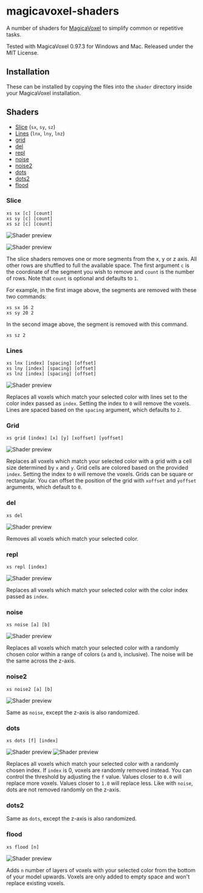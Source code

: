 # magicavoxel-shaders

A number of shaders for [MagicaVoxel](https://ephtracy.github.io/) to simplify common or repetitive tasks.

Tested with MagicaVoxel 0.97.3 for Windows and Mac. Released under the MIT License.

## Installation

These can be installed by copying the files into the `shader` directory inside your MagicaVoxel installation.

## Shaders

<ul>
    <li><a href="#slice_shader">Slice</a> (<code>sx</code>, <code>sy</code>, <code>sz</code>)</li>
    <li><a href="#lines_shader">Lines</a> (<code>lnx</code>, <code>lny</code>, <code>lnz</code>)</li>
    <li><a href="#grid_shader">grid</a></li>
    <li><a href="#del_shader">del</a></li>
    <li><a href="#repl_shader">repl</a></li>
    <li><a href="#noise_shader">noise</a></li>
    <li><a href="#noise2_shader">noise2</a></li>
    <li><a href="#dots_shader">dots</a></li>
    <li><a href="#dots2_shader">dots2</a></li>
    <li><a href="#flood_shader">flood</a></li>
</ul>

<h3 id="slice_shader">Slice</h3>

```
xs sx [c] [count]
xs sy [c] [count]
xs sz [c] [count]
```

![Shader preview](/img/slice_a.png?raw=true)

![Shader preview](/img/slice_b.png?raw=true)

The slice shaders removes one or more segments from the x, y or z axis. All other rows are shuffled to full the available space. The first argument `c` is the coordinate of the segment you wish to remove and `count` is the number of rows. Note that `count` is optional and defaults to `1`.

For example, in the first image above, the segments are removed with these two commands:

```
xs sx 16 2
xs sy 20 2
```

In the second image above, the segment is removed with this command.

```
xs sz 2
```

<h3 id="lines_shader">Lines</h3>

```
xs lnx [index] [spacing] [offset]
xs lny [index] [spacing] [offset]
xs lnz [index] [spacing] [offset]
```

![Shader preview](/img/lines.png?raw=true)

Replaces all voxels which match your selected color with lines set to the color index passed as `index`. Setting the index to `0` will remove the voxels. Lines are spaced based on the `spacing` argument, which defaults to `2`.

<h3 id="grid_shader">Grid</h3>

```
xs grid [index] [x] [y] [xoffset] [yoffset]
```

![Shader preview](/img/grid.png?raw=true)

Replaces all voxels which match your selected color with a grid with a cell size determined by `x` and `y`. Grid cells are colored based on the provided `index`. Setting the index to `0` will remove the voxels. Grids can be square or rectangular. You can offset the position of the grid with `xoffset` and `yoffset` arguments, which default to `0`.


<h3 id="del_shader">del</h3>

```
xs del
```

![Shader preview](/img/del.png?raw=true)

Removes all voxels which match your selected color.

<h3 id="repl_shader">repl</h3>

```
xs repl [index]
```

![Shader preview](/img/repl.png?raw=true)

Replaces all voxels which match your selected color with the color index passed as `index`.

<h3 id="noise_shader">noise</h3>

```
xs noise [a] [b]
```

![Shader preview](/img/noise.png?raw=true)

Replaces all voxels which match your selected color with a randomly chosen color within a range of colors (`a` and `b`, inclusive). The noise will be the same across the z-axis.

<h3 id="noise2_shader">noise2</h3>

```
xs noise2 [a] [b]
```

![Shader preview](/img/noise2.png?raw=true)

Same as `noise`, except the z-axis is also randomized.

<h3 id="dots_shader">dots</h3>

```
xs dots [f] [index]
```

![Shader preview](/img/dots_a.png?raw=true)
![Shader preview](/img/dots_b.png?raw=true)

Replaces all voxels which match your selected color with a randomly chosen index. If `index` is 0, voxels are randomly removed instead. You can control the threshold by adjusting the `f` value. Values closer to `0.0` will replace more voxels. Values closer to `1.0` will replace less. Like with `noise`, dots are not removed randomly on the z-axis.

<h3 id="dots2_shader">dots2</h3>

Same as `dots`, except the z-axis is also randomized.

<h3 id="flood_shader">flood</h3>

```
xs flood [n]
```

![Shader preview](/img/flood.png?raw=true)

Adds `n` number of layers of voxels with your selected color from the bottom of your model upwards. Voxels are only added to empty space and won't replace existing voxels.
